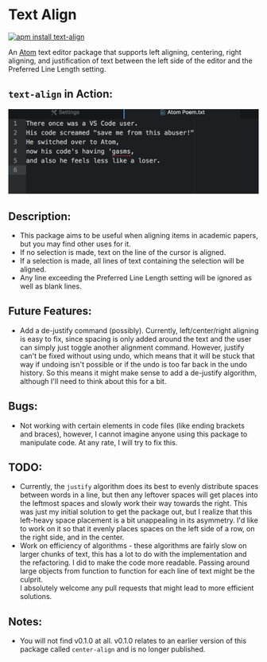 # Text Align

[![apm install text-align](https://apm-badges.herokuapp.com/apm/text-align.svg)](https://atom.io/packages/text-align)

An [Atom](https://atom.io) text editor package that supports left aligning,
centering, right aligning, and justification of text between the left side of
the editor and the Preferred Line Length setting.

## `text-align` in Action:

![Action](./misc/text-align.gif)

## Description:

* This package aims to be useful when aligning items in academic papers, but you
  may find other uses for it.
* If no selection is made, text on the line of the cursor is aligned.  
* If a selection is made, all lines of text containing the selection
  will be aligned.
* Any line exceeding the Preferred Line Length setting will be ignored as well
  as blank lines.

## Future Features:

* Add a de-justify command (possibly).  Currently, left/center/right aligning
  is easy to fix, since spacing is only added around the text and the user can
  simply just toggle another alignment command.  However, justify can't be fixed
  without using undo, which means that it will be stuck that way if undoing
  isn't possible or if the undo is too far back in the undo history.  So this
  means it might make sense to add a de-justify algorithm, although I'll need to
  think about this for a bit.

## Bugs:

* Not working with certain elements in code files (like ending brackets and
  braces), however, I cannot imagine anyone using this package to manipulate
  code.  At any rate, I will try to fix this.

## TODO:

* Currently, the `justify` algorithm does its best to evenly distribute spaces
  between words in a line, but then any leftover spaces will get places into the
  leftmost spaces and slowly work their way towards the right.  This was just my
  initial solution to get the package out, but I realize that this left-heavy
  space placement is a bit unappealing in its asymmetry.  I'd like to work on it
  so that it evenly places spaces on the left side of a row, on the right side,
  and in the center.
* Work on efficiency of algorithms - these algorithms are fairly slow on larger
  chunks of text, this has a lot to do with the implementation and the
  refactoring.  I did to make the code more readable.  Passing around large
  objects from function to function for each line of text might be the culprit.  
  I absolutely welcome any pull requests that might lead to more efficient
  solutions.

## Notes:

* You will not find v0.1.0 at all.  v0.1.0 relates to an earlier version of this
  package called `center-align` and is no longer published.
